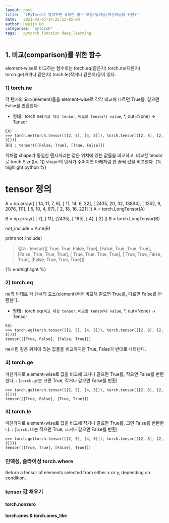 ```yaml
---
layout: post
title:  "[PyTorch] 알아두면 유용한 함수 모음(딥러닝/머신러닝을 위한)"
date:   2021-03-05T14:25:52-05:00
author: Heejin Do
categories: "pytorch"
tags:	pytorch function deep_learning 
---
```


## 1. 비교(comparison)를 위한 함수
element-wise로 비교하는 함수로는 torch.eq(같은지) torch.ne(다른지) torch.ge(크거나 같은지) torch.le(작거나 같은지)등이 있다.
### 1) torch.ne
각 텐서의 요소(element)들을 element-wise로 각각 비교해 다르면 True를, 같으면 False를 반환한다.

- 형태 : torch.ne(`비교 대상 tensor`, `비교할 tensor나 value`, *, out=None) → Tensor

```
EX) 
>>> torch.ne(torch.tensor([[2, 5], [4, 3]]), torch.tensor([[2, 8], [2, 3]]))
결과 : tensor([[False, True], [True, False]])
```
위처럼 shape가 동일한 텐서끼리는 같은 위치에 있는 값들을 비교하고, 비교할 tensor로 torch.Size([n, 1]) shape의 텐서가 주어지면 아래처럼 한 줄씩 값을 비교한다.
{% highlight python %}
# tensor 정의
A = np.array([
        [   14,    11,     7,     6],
        [   11,    14,     6,    22],
        [ 2435,    20,    32, 13894],
        [ 1352,     9,  2076,   111],
        [    5,    10,     4,    67],
        [    2,    18,    16,   221]
        ])
A = torch.LongTensor(A)

B = np.array([
        [   7],
        [  11],
        [2435],
        [ 165],
        [   4],
        [   2]
        ])
B = torch.LongTensor(B)

not_include = A.ne(B)

print(not_include)
> 결과 : tensor([[ True,  True, False,  True],
                 [False,  True,  True,  True],
                 [False,  True,  True,  True],
                 [ True,  True,  True,  True],
                 [ True,  True, False,  True],
                 [False,  True,  True,  True]])

{% endhighlight %}

### 2) torch.eq
ne와 반대로 각 텐서의 요소(element)들을 비교해 같으면 True를, 다르면 False를 반환한다.
- 형태 : torch.eq(`비교 대상 tensor`, `비교할 tensor나 value`, *, out=None) → Tensor

```
EX) 
>>> torch.eq(torch.tensor([[2, 5], [4, 3]]), torch.tensor([[2, 8], [2, 3]]))
tensor([[True, False], [False, True]])
```
ne처럼 같은 위치에 있는 값들을 비교하지만 True, False가 반대로 나타난다.

### 3) torch.ge
마찬가지로 element-wise로 값을 비교해 크거나 같으면 True를, 작으면 False를 반환한다.
: (`torch.gt`는 크면 True, 작거나 같으면 False를 반환)
```
>>> torch.ge(torch.tensor([[2, 5], [4, 3]]), torch.tensor([[2, 8], [2, 3]]))
tensor([[True, False], [True, True]])
```

### 3) torch.le
마찬가지로 element-wise로 값을 비교해 작거나 같으면 True를, 크면 False를 반환한다.
: (`torch.lt`는 작으면 True, 크거나 같으면 False를 반환)
```
>>> torch.ge(torch.tensor([[2, 5], [4, 3]]), torch.tensor([[2, 8], [2, 3]]))
tensor([[True, True], [False], True]])
```

### 인덱싱, 슬라이싱 torch.where
Return a tensor of elements selected from either x or y, depending on condition.
### tensor 값 채우기
#### torch.nonzero


#### torch.ones & torch.ones_like

